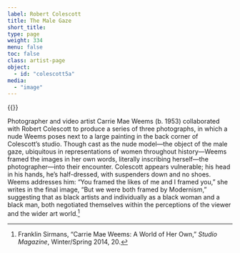 ```yaml
---
label: Robert Colescott
title: The Male Gaze
short_title:
type: page
weight: 334
menu: false
toc: false
class: artist-page
object:
  - id: "colescott5a"
media:
  - "image"
---
```

{{<q-figure id="colescott5a">}}

Photographer and video artist Carrie Mae Weems (b. 1953) collaborated with Robert Colescott to produce a series of three photographs, in which a nude Weems poses next to a large painting in the back corner of Colescott’s studio. Though cast as the nude model—the object of the male gaze, ubiquitous in representations of women throughout history—Weems framed the images in her own words, literally inscribing herself—the photographer—into their encounter. Colescott appears vulnerable; his head in his hands, he’s half-dressed, with suspenders down and no shoes. Weems addresses him: “You framed the likes of me and I framed you,” she writes in the final image, “But we were both framed by Modernism,” suggesting that as black artists and individually as a black woman and a black man, both negotiated themselves within the perceptions of the viewer and the wider art world.[^1]

[^1]: Franklin Sirmans, “Carrie Mae Weems: A World of Her Own,” *Studio Magazine*, Winter/Spring 2014, 20.
